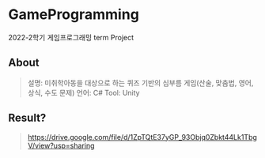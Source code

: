 # GameProgramming
2022-2학기 게임프로그래밍 term Project

## About
>설명: 미취학아동을 대상으로 하는 퀴즈 기반의 심부름 게임(산술, 맞춤법, 영어, 상식, 수도 문제) 
>언어: C#
>Tool: Unity


## Result?
>https://drive.google.com/file/d/1ZpTQtE37yGP_93Objq0Zbkt44Lk1TbgV/view?usp=sharing
